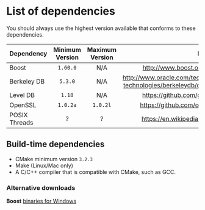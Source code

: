 # List of dependencies
You should always use the highest version available that conforms to these dependencies.

|Dependency   |Minimum Version|Maximum Version|Links
|:------------|:-------------:|:-------------:|:---:
|Boost        |    `1.60.0`   |      N/A      |http://www.boost.org/users/download/#live
|Berkeley DB  |    `5.3.0`    |      N/A      |http://www.oracle.com/technetwork/database/database-technologies/berkeleydb/downloads/index-082944.html
|Level DB     |    `1.18`     |      N/A      |https://github.com/google/leveldb/releases/
|OpenSSL      |    `1.0.2a`   |    `1.0.2l`   |https://github.com/openssl/openssl/releases/
|POSIX Threads|       ?       |       ?       |https://en.wikipedia.org/wiki/POSIX_Threads

## Build-time dependencies
* CMake minimum version `3.2.3`
* Make (Linux/Mac only)
* A C/C++ compiler that is compatible with CMake, such as GCC.

### Alternative downloads
**Boost** [binaries for Windows](https://sourceforge.net/projects/boost/files/boost-binaries/)
